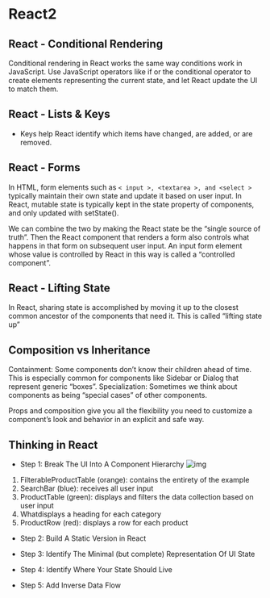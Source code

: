 # React2

## React - Conditional Rendering

Conditional rendering in React works the same way conditions work in JavaScript. Use JavaScript operators like if or the conditional operator to create elements representing the current state, and let React update the UI to match them.

## React - Lists & Keys

- Keys help React identify which items have changed, are added, or are removed.

## React - Forms

In HTML, form elements such as ```< input >, <textarea >, and <select >``` typically maintain their own state and update it based on user input. In React, mutable state is typically kept in the state property of components, and only updated with setState().

We can combine the two by making the React state be the “single source of truth”. Then the React component that renders a form also controls what happens in that form on subsequent user input. An input form element whose value is controlled by React in this way is called a “controlled component”.

## React - Lifting State

In React, sharing state is accomplished by moving it up to the closest common ancestor of the components that need it. This is called “lifting state up”

## Composition vs Inheritance

Containment: Some components don’t know their children ahead of time. This is especially common for components like Sidebar or Dialog that represent generic “boxes”.
Specialization: Sometimes we think about components as being “special cases” of other components.

Props and composition give you all the flexibility you need to customize a component’s look and behavior in an explicit and safe way.

## Thinking in React

- Step 1: Break The UI Into A Component Hierarchy
![img](https://reactjs.org/static/9381f09e609723a8bb6e4ba1a7713b46/90cbd/thinking-in-react-components.png)

1. FilterableProductTable (orange): contains the entirety of the example
2. SearchBar (blue): receives all user input
3. ProductTable (green): displays and filters the data collection based on user input
4. Whatdisplays a heading for each category
5. ProductRow (red): displays a row for each product

- Step 2: Build A Static Version in React

- Step 3: Identify The Minimal (but complete) Representation Of UI State

- Step 4: Identify Where Your State Should Live

- Step 5: Add Inverse Data Flow

